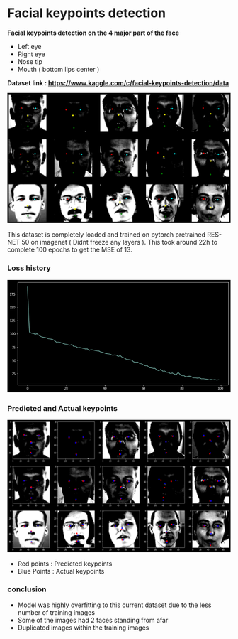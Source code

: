 # Facial keypoints detection

**Facial keypoints detection on the 4 major part of the face**

- Left eye
- Right eye
- Nose tip
- Mouth ( bottom lips center )

**Dataset link : https://www.kaggle.com/c/facial-keypoints-detection/data**

<img src='./assets/output.png'>

This dataset is completely loaded and trained on pytorch pretrained RES-NET 50 on imagenet ( Didnt freeze any layers ).
This took around 22h to complete 100 epochs to get the MSE of 13.

### Loss history

<img src='./assets/loss.png'>

### Predicted and Actual keypoints

<img src='./assets/true_pred.png'>

- Red points : Predicted keypoints
- Blue Points : Actual keypoints

### conclusion

- Model was highly overfitting to this current dataset due to the less number of training images
- Some of the images had 2 faces standing from afar
- Duplicated images within the training images
